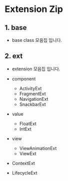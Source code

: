 # Extension Zip

## 1. base
- base class 모음집 입니다. 

## 2. ext
- extension 모음집 입니다.

- component
  - ActivityExt
  - FragmentExt
  - NavigationExt
  - SnackbarExt
- value
  - FloatExt
  - IntExt
- view
  - ViewAnimationExt
  - ViewExt
- ContextExt
- LifecycleExt